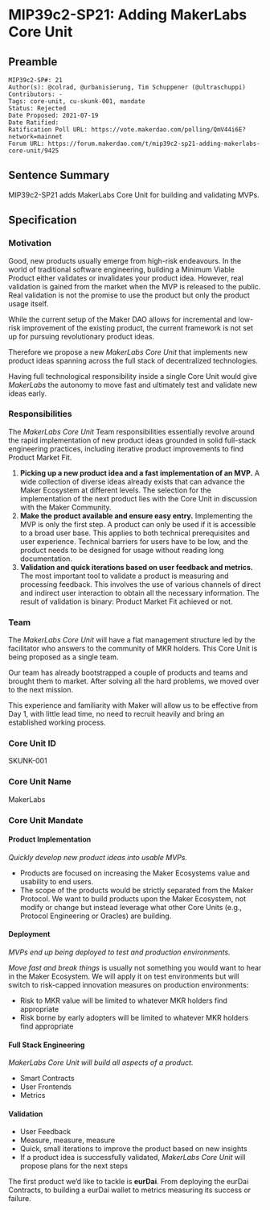 # MIP39c2-SP21: Adding MakerLabs Core Unit

## Preamble

```
MIP39c2-SP#: 21
Author(s): @colrad, @urbanisierung, Tim Schuppener (@ultraschuppi)
Contributors: -
Tags: core-unit, cu-skunk-001, mandate
Status: Rejected
Date Proposed: 2021-07-19
Date Ratified:
Ratification Poll URL: https://vote.makerdao.com/polling/QmV44i6E?network=mainnet
Forum URL: https://forum.makerdao.com/t/mip39c2-sp21-adding-makerlabs-core-unit/9425
```

## Sentence Summary

MIP39c2-SP21 adds MakerLabs Core Unit for building and validating MVPs. 

## Specification

### Motivation

Good, new products usually emerge from high-risk endeavours. In the world of traditional software engineering, building a Minimum Viable Product either validates or invalidates your product idea. However, real validation is gained from the market when the MVP is released to the public. Real validation is not the promise to use the product but only the product usage itself.

While the current setup of the Maker DAO allows for incremental and low-risk improvement of the existing product, the current framework is not set up for pursuing revolutionary product ideas.

Therefore we propose a new _MakerLabs Core Unit_ that implements new product ideas spanning across the full stack of decentralized technologies.

Having full technological responsibility inside a single Core Unit would give _MakerLabs_ the autonomy to move fast and ultimately test and validate new ideas early.

### Responsibilities

The _MakerLabs Core Unit_ Team responsibilities essentially revolve around the rapid implementation of new product ideas grounded in solid full-stack engineering practices, including iterative product improvements to find Product Market Fit.

1. **Picking up a new product idea and a fast implementation of an MVP.** A wide collection of diverse ideas already exists that can advance the Maker Ecosystem at different levels. The selection for the implementation of the next product lies with the Core Unit in discussion with the Maker Community.
2. **Make the product available and ensure easy entry.** Implementing the MVP is only the first step. A product can only be used if it is accessible to a broad user base. This applies to both technical prerequisites and user experience. Technical barriers for users have to be low, and the product needs to be designed for usage without reading long documentation.
3. **Validation and quick iterations based on user feedback and metrics.** The most important tool to validate a product is measuring and processing feedback. This involves the use of various channels of direct and indirect user interaction to obtain all the necessary information. The result of validation is binary: Product Market Fit achieved or not.

### Team

The _MakerLabs Core Unit_ will have a flat management structure led by the facilitator who answers to the community of MKR holders. This Core Unit is being proposed as a single team.

Our team has already bootstrapped a couple of products and teams and brought them to market. After solving all the hard problems, we moved over to the next mission.

This experience and familiarity with Maker will allow us to be effective from Day 1, with little lead time, no need to recruit heavily and bring an established working process.

### Core Unit ID

SKUNK-001

### Core Unit Name

MakerLabs

### Core Unit Mandate

#### Product Implementation

_Quickly develop new product ideas into usable MVPs._

* Products are focused on increasing the Maker Ecosystems value and usability to end users.
* The scope of the products would be strictly separated from the Maker Protocol. We want to build products upon the Maker Ecosystem, not modify or change but instead leverage what other Core Units (e.g., Protocol Engineering or Oracles) are building.

#### Deployment

_MVPs end up being deployed to test and production environments._

_Move fast and break things_ is usually not something you would want to hear in the Maker Ecosystem. We will apply it on test environments but will switch to risk-capped innovation measures on production environments:

* Risk to MKR value will be limited to whatever MKR holders find appropriate
* Risk borne by early adopters will be limited to whatever MKR holders find appropriate

#### Full Stack Engineering

_MakerLabs Core Unit will build all aspects of a product._

* Smart Contracts
* User Frontends
* Metrics

#### Validation

* User Feedback
* Measure, measure, measure
* Quick, small iterations to improve the product based on new insights
* If a product idea is successfully validated, _MakerLabs Core Unit_ will propose plans for the next steps

The first product we’d like to tackle is **eurDai**. From deploying the eurDai Contracts, to building a eurDai wallet to metrics measuring its success or failure.